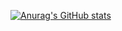 [![Anurag's GitHub stats](https://github-readme-stats.vercel.app/api?username=anuraghazra)](https://github.com/edu15076/github-readme-stats)
